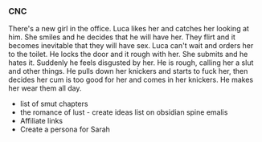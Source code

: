 ### CNC

There's a new girl in the office. Luca likes her and catches her looking at him. She smiles and he decides that he will have her. They flirt and it becomes inevitable that they will have sex. Luca can't wait and orders her to the toilet. He locks the door and it rough with her. She submits and he hates it. Suddenly he feels disgusted by her. He is rough, calling her a slut and other things. He pulls down her knickers and starts to fuck her, then decides her cum is too good for her and comes in her knickers. He makes her wear them all day. 



- list of smut chapters
- the romance of lust - create ideas list on obsidian spine emalis
- Affiliate links
- Create a persona for Sarah